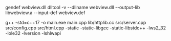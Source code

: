 gendef webview.dll
dlltool -v --dllname webview.dll --output-lib libwebview.a --input-def webview.def


g++ -std=c++17 -o main.exe main.cpp lib/httplib.cc src/server.cpp src/config.cpp src/html.cpp -static -static-libgcc -static-libstdc++ -lws2_32 -lole32 -lversion -lshlwapi
